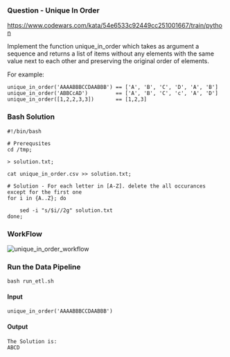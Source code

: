 ### Question - Unique In Order

https://www.codewars.com/kata/54e6533c92449cc251001667/train/python

Implement the function unique_in_order which takes as argument a sequence and returns a list of items without any elements with the same value next to each other and preserving the original order of elements.

For example:
```
unique_in_order('AAAABBBCCDAABBB') == ['A', 'B', 'C', 'D', 'A', 'B']
unique_in_order('ABBCcAD')         == ['A', 'B', 'C', 'c', 'A', 'D']
unique_in_order([1,2,2,3,3])       == [1,2,3]
```
### Bash Solution

```
#!/bin/bash

# Prerequsites
cd /tmp;

> solution.txt;

cat unique_in_order.csv >> solution.txt;

# Solution - For each letter in [A-Z]. delete the all occurances except for the first one
for i in {A..Z}; do

    sed -i "s/$i//2g" solution.txt
done;
```

### WorkFlow

![unique_in_order_workflow](https://user-images.githubusercontent.com/65648983/204299453-0f9bf62d-2b09-45ba-a1b3-c239891f30d2.png)


### Run the Data Pipeline
```
bash run_etl.sh
```

#### Input
```
unique_in_order('AAAABBBCCDAABBB')
```

#### Output
```
The Solution is: 
ABCD
```
